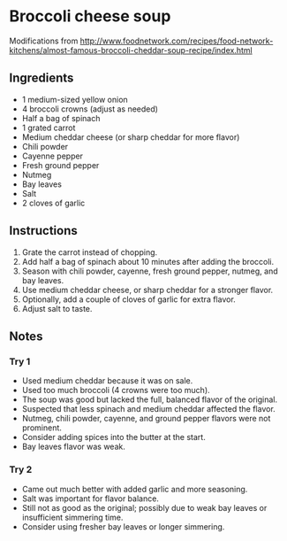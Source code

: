 # Broccoli cheese soup

Modifications from http://www.foodnetwork.com/recipes/food-network-kitchens/almost-famous-broccoli-cheddar-soup-recipe/index.html

## Ingredients

- 1 medium-sized yellow onion
- 4 broccoli crowns (adjust as needed)
- Half a bag of spinach
- 1 grated carrot
- Medium cheddar cheese (or sharp cheddar for more flavor)
- Chili powder
- Cayenne pepper
- Fresh ground pepper
- Nutmeg
- Bay leaves
- Salt
- 2 cloves of garlic

## Instructions

1. Grate the carrot instead of chopping.
2. Add half a bag of spinach about 10 minutes after adding the broccoli.
3. Season with chili powder, cayenne, fresh ground pepper, nutmeg, and bay leaves.
4. Use medium cheddar cheese, or sharp cheddar for a stronger flavor.
5. Optionally, add a couple of cloves of garlic for extra flavor.
6. Adjust salt to taste.

## Notes

### Try 1

- Used medium cheddar because it was on sale.
- Used too much broccoli (4 crowns were too much).
- The soup was good but lacked the full, balanced flavor of the original.
- Suspected that less spinach and medium cheddar affected the flavor.
- Nutmeg, chili powder, cayenne, and ground pepper flavors were not prominent.
- Consider adding spices into the butter at the start.
- Bay leaves flavor was weak.

### Try 2

- Came out much better with added garlic and more seasoning.
- Salt was important for flavor balance.
- Still not as good as the original; possibly due to weak bay leaves or insufficient simmering time.
- Consider using fresher bay leaves or longer simmering.

